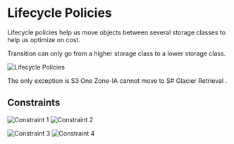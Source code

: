 # Lifecycle Policies

Lifecycle policies help us move objects between several storage classes to help us optimize on cost.

Transition can only go from a higher storage class to a lower storage class.

![Lifecycle Policies](image_22.png)

The only exception is S3 One Zone-IA cannot move to S# Glacier Retrieval .

## Constraints
![Constraint 1](image_23.png)
![Constraint 2](image_24.png)

![Constraint 3](image_25.png)
![Constraint 4](image_26.png)
